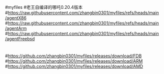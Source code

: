 #myfiles
#老王自编译的哪吒0.20.4版本
#https://raw.githubusercontent.com/zhangbin0301/myfiles/refs/heads/main/agentX86
#https://raw.githubusercontent.com/zhangbin0301/myfiles/refs/heads/main/agentArm
#https://raw.githubusercontent.com/zhangbin0301/myfiles/refs/heads/main/agentFreebsd


#
#https://github.com/zhangbin0301/myfiles/releases/download/FDB
#https://github.com/zhangbin0301/myfiles/releases/download/ARM
#https://github.com/zhangbin0301/myfiles/releases/download/AMD




